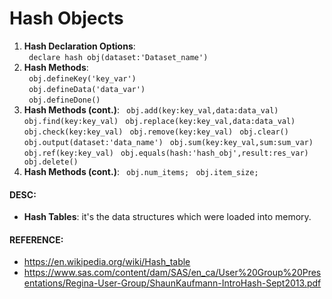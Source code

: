 # Hash Objects

1. **Hash Declaration Options**:  
``` declare hash obj(dataset:'Dataset_name')```
2. **Hash Methods**:    
``` obj.defineKey('key_var')```    
``` obj.defineData('data_var')```    
``` obj.defineDone()```  
3. **Hash Methods (cont.)**:
``` obj.add(key:key_val,data:data_val)```
``` obj.find(key:key_val)```
``` obj.replace(key:key_val,data:data_val)```
``` obj.check(key:key_val)```
``` obj.remove(key:key_val)```
``` obj.clear()```
``` obj.output(dataset:'data_name')```
``` obj.sum(key:key_val,sum:sum_var)```
``` obj.ref(key:key_val)```
``` obj.equals(hash:'hash_obj',result:res_var)```
``` obj.delete()```
4. **Hash Methods (cont.)**:
``` obj.num_items;```
``` obj.item_size;```

#### DESC:
  - **Hash Tables**:
   it's the data structures which were loaded into memory.

#### REFERENCE:

  - https://en.wikipedia.org/wiki/Hash_table
  - https://www.sas.com/content/dam/SAS/en_ca/User%20Group%20Presentations/Regina-User-Group/ShaunKaufmann-IntroHash-Sept2013.pdf
